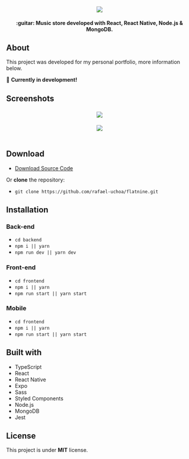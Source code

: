 <div align="center">
  <br>
  <img src="https://i.imgur.com/OUmfXol.png">
  <br>
</div>

<h4 align="center">:guitar: Music store developed with React, React Native, Node.js & MongoDB.</h4>

## About

This project was developed for my personal portfolio, more information below.

:wrench: **Currently in development!**

## Screenshots

<h3 align="center">
  <img src="https://i.imgur.com/gDRhKbt.png">
  <br>
  <br>
  <img src="https://imgur.com/x5obS6V.png">
  <br>
  <br>
</h3>

## Download

- [Download Source Code](https://github.com/BayatGames/RedRunner/archive/master.zip)

Or **clone** the repository:

- `git clone https://github.com/rafael-uchoa/flatnine.git`

## Installation

### Back-end

- `cd backend`
- `npm i || yarn`
- `npm run dev || yarn dev`

### Front-end

- `cd frontend`
- `npm i || yarn`
- `npm run start || yarn start`

### Mobile

- `cd frontend`
- `npm i || yarn`
- `npm run start || yarn start`

## Built with

- TypeScript
- React
- React Native
- Expo
- Sass
- Styled Components
- Node.js
- MongoDB
- Jest

## License

This project is under **MIT** license.
